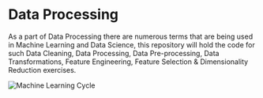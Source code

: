 # Data Processing

As a part of Data Processing there are numerous terms that are being used in Machine Learning and Data Science, this repository will hold the code for such Data Cleaning, Data Processing, Data Pre-processing, Data Transformations, Feature Engineering, Feature Selection &  Dimensionality Reduction exercises.

![Machine Learning Cycle](https://user-images.githubusercontent.com/54405639/76531382-231c7f00-649b-11ea-9a10-e3ea9433990a.png)

